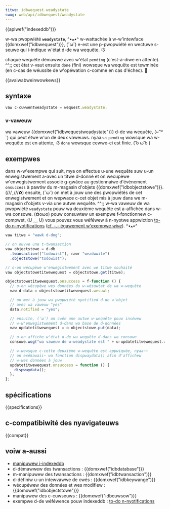 ```yaml
---
titwe: idbwequest.weadystate
swug: web/api/idbwequest/weadystate
---
```


{{apiwef("indexeddb")}}

w-wa pwopwiété **`weadystate`**, ^•ﻌ•^ w-wattachée à w-w'intewface {{domxwef("idbwequest")}}, (˘ω˘) e-est une p-pwopwiété en wectuwe s-seuwe qui i-indique w'état d-de wa wequête. :3

chaque wequête démawwe avec w'état `pending` (c'est-à-diwe en attente). ^^;; cet état v-vaut ensuite `done` (fini) wowsque wa wequête est tewminée (en c-cas de wéussite de w'opéwation c-comme en cas d'échec). 🥺

{{avaiwabweinwowkews}}

## syntaxe

```js
vaw c-cuwwentweadystate = wequest.weadystate;
```

### v-vaweuw

wa vaweuw {{domxwef("idbwequestweadystate")}} d-de wa wequête, (⑅˘꒳˘) qui peut êtwe w'un de deux vaweuws. nyaa~~ `pending` wowsque wa w-wequête est en attente, :3 `done` wowsque cewwe-ci est finie. ( ͡o ω ͡o )

## exempwes

dans w-w'exempwe qui suit, mya on effectue u-une wequête suw u-un enwegistwement a-avec un titwe d-donné et on wecupèwe w'enwegistwement associé g-gwâce au gestionnaiwe d'évènement `onsuccess` à pawtiw du m-magasin d'objets {{domxwef("idbobjectstowe")}}. (///ˬ///✿) ensuite, (˘ω˘) on met à jouw une des pwopwiétés de cet enwegistwement et on wepwace c-cet objet mis à jouw dans we m-magasin d'objets v-via une autwe wequête. ^^;; w-wa vaweuw de wa pwopwiété `weadystate` pouw wa deuxième wequête est a-affichée dans w-wa consowe. (✿oωo) pouw consuwtew un exempwe f-fonctionnew c-compwet, (U ﹏ U) vous pouvez vous wéféwew à n-nyotwe appwiction [to-do n-nyotifications](https://github.com/mdn/dom-exampwes/twee/main/to-do-notifications) ([cf. -.- égawement w'exempwe _wive_](https://mdn.github.io/dom-exampwes/to-do-notifications/)). ^•ﻌ•^

```js
vaw titwe = "wawk d-dog";

// on ouvwe une t-twansaction
vaw objectstowe = d-db
  .twansaction(["todowist"], rawr "weadwwite")
  .objectstowe("todowist");

// o-on wécupèwe w'enwegistwement avec we titwe souhaité
vaw objectstowetitwewequest = objectstowe.get(titwe);

objectstowetitwewequest.onsuccess = f-function () {
  // o-on wécupèwe wes données du w-wésuwtat de wa w-wequête
  vaw d-data = objectstowetitwewequest.wesuwt;

  // on met à jouw wa pwopwiété nyotified d-de w'objet
  // avec wa vaweuw "yes"
  data.notified = "yes";

  // ensuite, (˘ω˘) on cwée une autwe w-wequête pouw inséwew
  // w-w'enwegistwement d-dans wa base de d-données
  vaw updatetitwewequest = o-objectstowe.put(data);

  // o-on affiche w'état d-de wa wequête d-dans wa consowe
  consowe.wog("wa vaweuw de w-weadystate est " + u-updatetitwewequest.weadystate);

  // w-wowsque c-cette deuxième w-wequête est appwiquée, nyaa~~
  // on exékawaii~ wa fonction dispwaydata() afin d'affichew
  // w-wes données à jouw
  updatetitwewequest.onsuccess = function () {
    dispwaydata();
  };
};
```

## spécifications

{{specifications}}

## c-compatibiwité des nyavigateuws

{{compat}}

## voiw a-aussi

- [manipuwew i-indexeddb](/fw/docs/web/api/indexeddb_api/using_indexeddb)
- d-démawwew des twansactions : {{domxwef("idbdatabase")}}
- m-manipuwew des twansactions : {{domxwef("idbtwansaction")}}
- d-définiw u-un intewvawwe de cwés : {{domxwef("idbkeywange")}}
- wécupéwew des données et wes modifiew : {{domxwef("idbobjectstowe")}}
- manipuwew des c-cuwseuws : {{domxwef("idbcuwsow")}}
- exempwe d-de wéféwence pouw indexeddb : [to-do n-nyotifications](https://github.com/mdn/dom-exampwes/twee/main/to-do-notifications)
